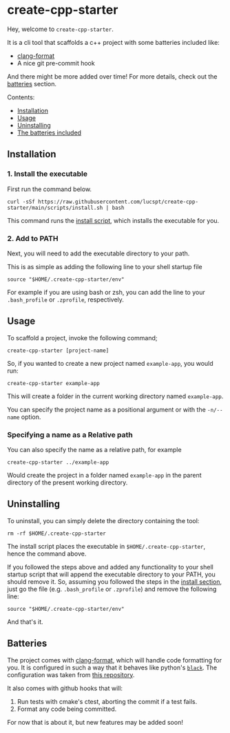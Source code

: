 # create-cpp-starter

Hey, welcome to `create-cpp-starter`.

It is a cli tool that scaffolds a c++ project with some batteries included like:

- [clang-format](https://clang.llvm.org/docs/ClangFormat.html)
- A nice git pre-commit hook

And there might be more added over time! For more details, check out the [batteries](#batteries) section.

Contents:

- [Installation](#installation)
- [Usage](#usage)
- [Uninstalling](#uninstalling)
- [The batteries included](#batteries)

## Installation

### 1. Install the executable

First run the command below.

`curl -sSf https://raw.githubusercontent.com/lucspt/create-cpp-starter/main/scripts/install.sh | bash`

This command runs the [install script](./scripts/install.sh), which installs the executable for you.

### 2. Add to PATH

Next, you will need to add the executable directory to your path.

This is as simple as adding the following line to your shell startup file

`source "$HOME/.create-cpp-starter/env"`

For example if you are using bash or zsh, you can add the line to your `.bash_profile` or `.zprofile`, respectively.

## Usage

To scaffold a project, invoke the following command;

`create-cpp-starter [project-name]`

So, if you wanted to create a new project named `example-app`, you would run:

`create-cpp-starter example-app`

This will create a folder in the current working directory named `example-app`.

You can specify the project name as a positional argument or with the `-n/--name` option.

### Specifying a name as a Relative path

You can also specify the name as a relative path, for example

`create-cpp-starter ../example-app`

Would create the project in a folder named `example-app` in the parent directory of the
present working directory.

## Uninstalling

To uninstall, you can simply delete the directory containing the tool:

```
rm -rf $HOME/.create-cpp-starter
```

The install script places the executable in `$HOME/.create-cpp-starter`, hence the command above.

If you followed the steps above and added any functionality to your shell startup script that will 
append the executable directory to your PATH, you should remove it. 
So, assuming you followed the steps in the [install section](#installation),
just go the file (e.g. `.bash_profile` or `.zprofile`) and remove the following line:

`source "$HOME/.create-cpp-starter/env"`

And that's it.

## Batteries

The project comes with [clang-format](https://clang.llvm.org/docs/ClangFormat.html), which will handle code formatting for you.
It is configured in such a way that it behaves like python's [`black`](https://black.readthedocs.io/en/stable/index.html#).
The configuration was taken from [this repository](https://github.com/justinchuby/clang-format-black).

It also comes with github hooks that will:

1. Run tests with cmake's ctest, aborting the commit if a test fails.
2. Format any code being committed.

For now that is about it, but new features may be added soon!
